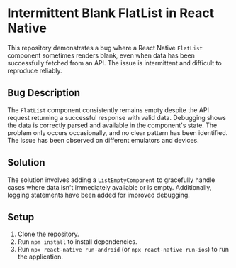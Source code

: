 # Intermittent Blank FlatList in React Native

This repository demonstrates a bug where a React Native `FlatList` component sometimes renders blank, even when data has been successfully fetched from an API. The issue is intermittent and difficult to reproduce reliably.

## Bug Description

The `FlatList` component consistently remains empty despite the API request returning a successful response with valid data.  Debugging shows the data is correctly parsed and available in the component's state. The problem only occurs occasionally, and no clear pattern has been identified.  The issue has been observed on different emulators and devices. 

## Solution

The solution involves adding a `ListEmptyComponent` to gracefully handle cases where data isn't immediately available or is empty.  Additionally, logging statements have been added for improved debugging.

## Setup

1. Clone the repository.
2. Run `npm install` to install dependencies.
3. Run `npx react-native run-android` (or `npx react-native run-ios`) to run the application.